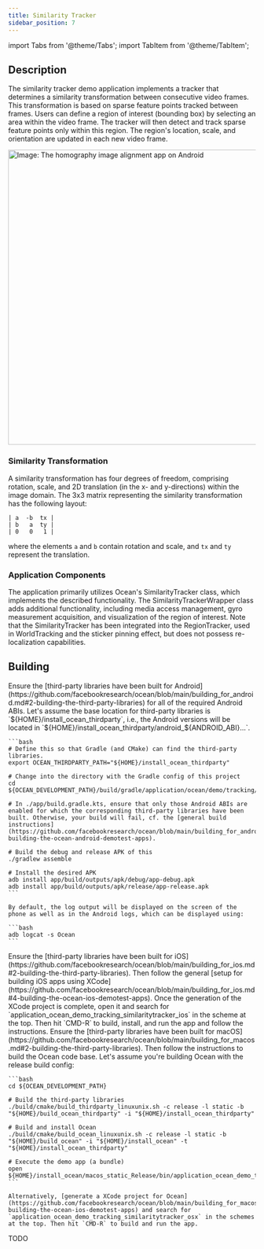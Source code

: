 ```yaml
---
title: Similarity Tracker
sidebar_position: 7
---
```


import Tabs from '@theme/Tabs';
import TabItem from '@theme/TabItem';

## Description

The similarity tracker demo application implements a tracker that determines a similarity transformation between consecutive video frames. This transformation is based on sparse feature points tracked between frames. Users can define a region of interest (bounding box) by selecting an area within the video frame. The tracker will then detect and track sparse feature points only within this region. The region's location, scale, and orientation are updated in each new video frame.

<div class="center-images">
  <img src={require('@site/static/img/docs/demoapps/crossplatformapps/similarity_tracker_android.jpg').default} alt="Image: The homography image alignment app on Android" height="600" className="center-image"/>
</div>


### Similarity Transformation

A similarity transformation has four degrees of freedom, comprising rotation, scale, and 2D translation (in the x- and y-directions) within the image domain. The 3x3 matrix representing the similarity transformation has the following layout:

```
| a  -b  tx |
| b   a  ty |
| 0   0   1 |
```

where the elements `a` and `b` contain rotation and scale, and `tx` and `ty` represent the translation.

### Application Components

The application primarily utilizes Ocean's SimilarityTracker class, which implements the described functionality. The SimilarityTrackerWrapper class adds additional functionality, including media access management, gyro measurement acquisition, and visualization of the region of interest. Note that the SimilarityTracker has been integrated into the RegionTracker, used in WorldTracking and the sticker pinning effect, but does not possess re-localization capabilities.

## Building

<Tabs groupId="target-os" queryString>

  <TabItem value="android" label="Android" default>
    Ensure the [third-party libraries have been built for Android](https://github.com/facebookresearch/ocean/blob/main/building_for_android.md#2-building-the-third-party-libraries) for all of the required Android ABIs. Let's assume the base location for third-party libraries is `${HOME}/install_ocean_thirdparty`, i.e., the Android versions will be located in `${HOME}/install_ocean_thirdparty/android_${ANDROID_ABI}...`.

    ```bash
    # Define this so that Gradle (and CMake) can find the third-party libraries.
    export OCEAN_THIRDPARTY_PATH="${HOME}/install_ocean_thirdparty"

    # Change into the directory with the Gradle config of this project
    cd ${OCEAN_DEVELOPMENT_PATH}/build/gradle/application/ocean/demo/tracking/similaritytracker/android

    # In ./app/build.gradle.kts, ensure that only those Android ABIs are enabled for which the corresponding third-party libraries have been built. Otherwise, your build will fail, cf. the [general build instructions](https://github.com/facebookresearch/ocean/blob/main/building_for_android.md#4-building-the-ocean-android-demotest-apps).

    # Build the debug and release APK of this
    ./gradlew assemble

    # Install the desired APK
    adb install app/build/outputs/apk/debug/app-debug.apk
    adb install app/build/outputs/apk/release/app-release.apk
    ```

    By default, the log output will be displayed on the screen of the phone as well as in the Android logs, which can be displayed using:

    ```bash
    adb logcat -s Ocean
    ```

  </TabItem>

  <TabItem value="ios" label="iOS">
    Ensure the [third-party libraries have been built for iOS](https://github.com/facebookresearch/ocean/blob/main/building_for_ios.md#2-building-the-third-party-libraries). Then follow the general [setup for building iOS apps using XCode](https://github.com/facebookresearch/ocean/blob/main/building_for_ios.md#4-building-the-ocean-ios-demotest-apps). Once the generation of the XCode project is complete, open it and search for `application_ocean_demo_tracking_similaritytracker_ios` in the scheme at the top. Then hit `CMD-R` to build, install, and run the app and follow the instructions.
  </TabItem>

  <TabItem value="macos" label="macOS">
    Ensure the [third-party libraries have been built for macOS](https://github.com/facebookresearch/ocean/blob/main/building_for_macos.md#2-building-the-third-party-libraries). Then follow the instructions to build the Ocean code base. Let's assume you're building Ocean with the release build config:

    ```bash
    cd ${OCEAN_DEVELOPMENT_PATH}

    # Build the third-party libraries
    ./build/cmake/build_thirdparty_linuxunix.sh -c release -l static -b "${HOME}/build_ocean_thirdparty" -i "${HOME}/install_ocean_thirdparty"

    # Build and install Ocean
    ./build/cmake/build_ocean_linuxunix.sh -c release -l static -b "${HOME}/build_ocean" -i "${HOME}/install_ocean" -t "${HOME}/install_ocean_thirdparty"

    # Execute the demo app (a bundle)
    open ${HOME}/install_ocean/macos_static_Release/bin/application_ocean_demo_tracking_similaritytracker_osx.app
    ```

    Alternatively, [generate a XCode project for Ocean](https://github.com/facebookresearch/ocean/blob/main/building_for_macos.md#4-building-the-ocean-ios-demotest-apps) and search for `application_ocean_demo_tracking_similaritytracker_osx` in the schemes at the top. Then hit `CMD-R` to build and run the app.
  </TabItem>

  <TabItem value="win" label="Windows">
    TODO
  </TabItem>

</Tabs>
